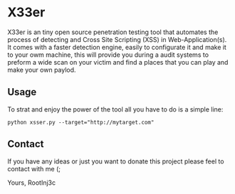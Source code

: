 X33er
==

X33er is an tiny open source penetration testing tool that automates the process of detecting and Cross Site Scripting (XSS) in Web-Application(s). It comes with a faster detection engine, easily to configurate it and make it to your owm machine, this will provide you during a audit systems to preform a wide scan on your victim and find a places that you can play and make your own paylod.

Usage
----

To strat and enjoy the power of the tool all you have to do is a simple line:

    python xsser.py --target="http://mytarget.com"
    
Contact
----
If you have any ideas or just you want to donate this project please feel to contact with me (;

Yours,
RootInj3c
